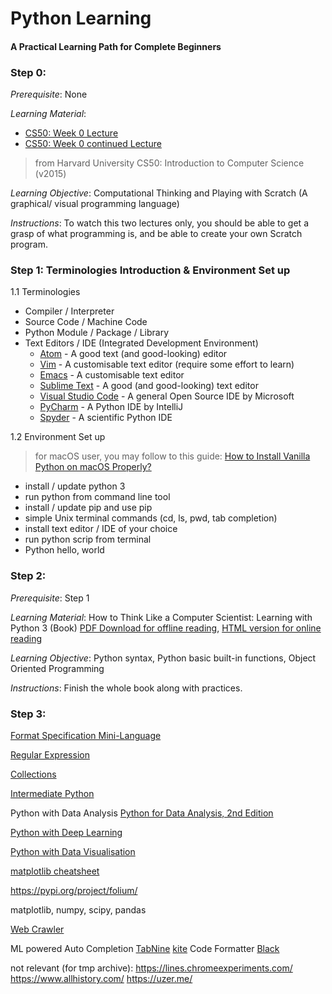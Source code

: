 # Python Learning
#### A Practical Learning Path for Complete Beginners  

### Step 0:
*Prerequisite*: None

*Learning Material*:
- [CS50: Week 0 Lecture](https://youtu.be/zFenJJtAEzE)
- [CS50: Week 0 continued Lecture](https://youtu.be/UuFWYOnHwGM)
> from Harvard University CS50: Introduction to Computer Science (v2015)

*Learning Objective*: Computational Thinking and Playing with Scratch (A graphical/ visual programming language)

*Instructions*: To watch this two lectures only, you should be able to get a grasp of what programming is, and be able to create your own Scratch program.

### Step 1: Terminologies Introduction & Environment Set up
1.1 Terminologies
- Compiler / Interpreter
- Source Code / Machine Code
- Python Module / Package / Library
- Text Editors / IDE (Integrated Development Environment)
    - [Atom](https://atom.io) - A good text (and good-looking) editor
    - [Vim](https://www.vim.org/download.php) - A customisable text editor (require some effort to learn)
    - [Emacs](https://www.gnu.org/software/emacs/) - A customisable text editor
    - [Sublime Text](http://www.sublimetext.com) - A good (and good-looking) text editor
    - [Visual Studio Code](https://code.visualstudio.com) - A general Open Source IDE by Microsoft
    - [PyCharm](https://www.jetbrains.com/pycharm/) - A Python IDE by IntelliJ
    - [Spyder](https://www.spyder-ide.org) - A scientific Python IDE

1.2 Environment Set up
> for macOS user, you may follow to this guide: [How to Install Vanilla Python on macOS Properly?](install-python.md)

- install / update python 3
- run python from command line tool
- install / update pip and use pip
- simple Unix terminal commands (cd, ls, pwd, tab completion)
- install text editor / IDE of your choice
- run python scrip from terminal
- Python hello, world

### Step 2:
*Prerequisite*: Step 1

*Learning Material*: How to Think Like a Computer Scientist: Learning with Python 3 (Book)
[PDF Download for offline reading](https://buildmedia.readthedocs.org/media/pdf/howtothink/latest/howtothink.pdf), [HTML version for online reading](http://openbookproject.net/thinkcs/python/english3e/)

*Learning Objective*: Python syntax, Python basic built-in functions, Object Oriented Programming

*Instructions*: Finish the whole book along with practices.


### Step 3:
[Format Specification Mini-Language](https://docs.python.org/3.7/library/string.html#format-specification-mini-language)


[Regular Expression](https://docs.python.org/3/library/re.html)


[Collections](https://docs.python.org/3.7/library/collections.html)


[Intermediate Python](https://github.com/yasoob/intermediatePython)


Python with Data Analysis
[Python for Data Analysis, 2nd Edition](https://learning.oreilly.com/library/view/python-for-data/9781491957653/)


[Python with Deep Learning]()

[Python with Data Visualisation]()

[matplotlib cheatsheet](https://github.com/rougier/matplotlib-cheatsheet)

https://pypi.org/project/folium/


matplotlib, numpy, scipy, pandas


[Web Crawler](http://aosabook.org/en/500L/a-web-crawler-with-asyncio-coroutines.html)


ML powered Auto Completion
[TabNine](https://tabnine.com/)
[kite](https://kite.com/)
Code Formatter
[Black](https://black.readthedocs.io/en/stable/)




not relevant (for tmp archive):
https://lines.chromeexperiments.com/
https://www.allhistory.com/
https://uzer.me/
